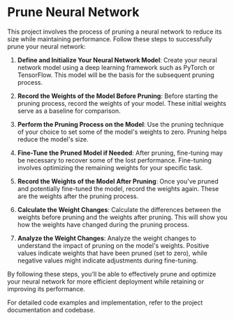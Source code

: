 # Prune Neural Network

This project involves the process of pruning a neural network to reduce its size while maintaining performance. Follow these steps to successfully prune your neural network:

1. **Define and Initialize Your Neural Network Model**: Create your neural network model using a deep learning framework such as PyTorch or TensorFlow. This model will be the basis for the subsequent pruning process.

2. **Record the Weights of the Model Before Pruning**: Before starting the pruning process, record the weights of your model. These initial weights serve as a baseline for comparison.

3. **Perform the Pruning Process on the Model**: Use the pruning technique of your choice to set some of the model's weights to zero. Pruning helps reduce the model's size.

4. **Fine-Tune the Pruned Model if Needed**: After pruning, fine-tuning may be necessary to recover some of the lost performance. Fine-tuning involves optimizing the remaining weights for your specific task.

5. **Record the Weights of the Model After Pruning**: Once you've pruned and potentially fine-tuned the model, record the weights again. These are the weights after the pruning process.

6. **Calculate the Weight Changes**: Calculate the differences between the weights before pruning and the weights after pruning. This will show you how the weights have changed during the pruning process.

7. **Analyze the Weight Changes**: Analyze the weight changes to understand the impact of pruning on the model's weights. Positive values indicate weights that have been pruned (set to zero), while negative values might indicate adjustments during fine-tuning.

By following these steps, you'll be able to effectively prune and optimize your neural network for more efficient deployment while retaining or improving its performance.

For detailed code examples and implementation, refer to the project documentation and codebase.

